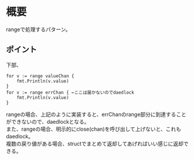 # 概要
rangeで処理するパターン。  

## ポイント

下部、

    for v := range valueChan {
        fmt.Println(v.value)
    }
    for v := range errChan { ←ここは届かないのでdaedlock
        fmt.Println(v.value)
    }

rangeの場合、上記のように実装すると、errChanのrange部分に到達することができないので、daedlockとなる。  
また、rangeの場合、明示的にclose(chan)を呼び出して上げないと、これもdaedlock。  
複数の戻り値がある場合、structでまとめて返却してあげればいい感じに返却できる。  
